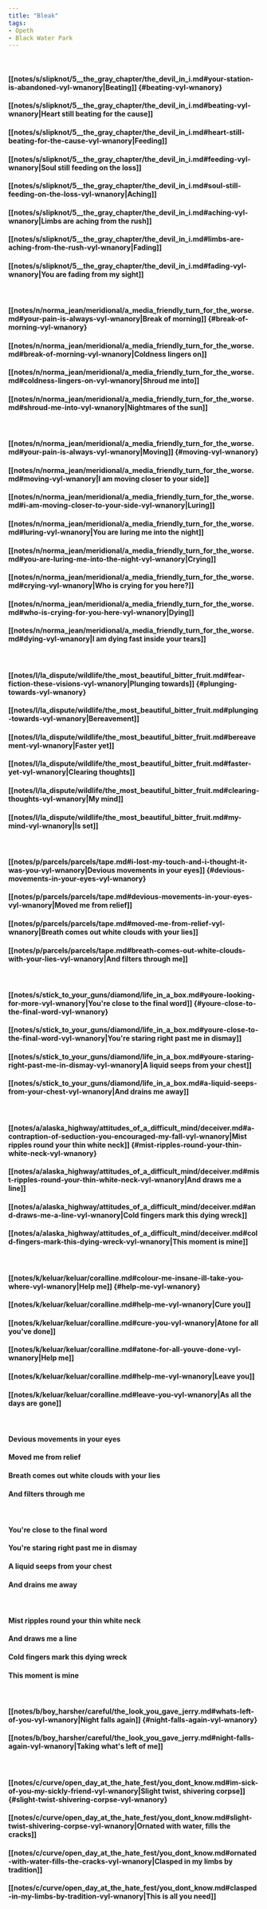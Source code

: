 ```yaml
---
title: "Bleak"
tags:
- Opeth
- Black Water Park
---
```

&nbsp;
#### [[notes/s/slipknot/5__the_gray_chapter/the_devil_in_i.md#your-station-is-abandoned-vyl-wnanory|Beating]] {#beating-vyl-wnanory}
#### [[notes/s/slipknot/5__the_gray_chapter/the_devil_in_i.md#beating-vyl-wnanory|Heart still beating for the cause]]
#### [[notes/s/slipknot/5__the_gray_chapter/the_devil_in_i.md#heart-still-beating-for-the-cause-vyl-wnanory|Feeding]]
#### [[notes/s/slipknot/5__the_gray_chapter/the_devil_in_i.md#feeding-vyl-wnanory|Soul still feeding on the loss]]
#### [[notes/s/slipknot/5__the_gray_chapter/the_devil_in_i.md#soul-still-feeding-on-the-loss-vyl-wnanory|Aching]]
#### [[notes/s/slipknot/5__the_gray_chapter/the_devil_in_i.md#aching-vyl-wnanory|Limbs are aching from the rush]]
#### [[notes/s/slipknot/5__the_gray_chapter/the_devil_in_i.md#limbs-are-aching-from-the-rush-vyl-wnanory|Fading]]
#### [[notes/s/slipknot/5__the_gray_chapter/the_devil_in_i.md#fading-vyl-wnanory|You are fading from my sight]]
&nbsp;
#### [[notes/n/norma_jean/meridional/a_media_friendly_turn_for_the_worse.md#your-pain-is-always-vyl-wnanory|Break of morning]] {#break-of-morning-vyl-wnanory}
#### [[notes/n/norma_jean/meridional/a_media_friendly_turn_for_the_worse.md#break-of-morning-vyl-wnanory|Coldness lingers on]]
#### [[notes/n/norma_jean/meridional/a_media_friendly_turn_for_the_worse.md#coldness-lingers-on-vyl-wnanory|Shroud me into]]
#### [[notes/n/norma_jean/meridional/a_media_friendly_turn_for_the_worse.md#shroud-me-into-vyl-wnanory|Nightmares of the sun]]
&nbsp;
#### [[notes/n/norma_jean/meridional/a_media_friendly_turn_for_the_worse.md#your-pain-is-always-vyl-wnanory|Moving]] {#moving-vyl-wnanory}
#### [[notes/n/norma_jean/meridional/a_media_friendly_turn_for_the_worse.md#moving-vyl-wnanory|I am moving closer to your side]]
#### [[notes/n/norma_jean/meridional/a_media_friendly_turn_for_the_worse.md#i-am-moving-closer-to-your-side-vyl-wnanory|Luring]]
#### [[notes/n/norma_jean/meridional/a_media_friendly_turn_for_the_worse.md#luring-vyl-wnanory|You are luring me into the night]]
#### [[notes/n/norma_jean/meridional/a_media_friendly_turn_for_the_worse.md#you-are-luring-me-into-the-night-vyl-wnanory|Crying]]
#### [[notes/n/norma_jean/meridional/a_media_friendly_turn_for_the_worse.md#crying-vyl-wnanory|Who is crying for you here?]]
#### [[notes/n/norma_jean/meridional/a_media_friendly_turn_for_the_worse.md#who-is-crying-for-you-here-vyl-wnanory|Dying]]
#### [[notes/n/norma_jean/meridional/a_media_friendly_turn_for_the_worse.md#dying-vyl-wnanory|I am dying fast inside your tears]]
&nbsp;
#### [[notes/l/la_dispute/wildlife/the_most_beautiful_bitter_fruit.md#fear-fiction-these-visions-vyl-wnanory|Plunging towards]] {#plunging-towards-vyl-wnanory}
#### [[notes/l/la_dispute/wildlife/the_most_beautiful_bitter_fruit.md#plunging-towards-vyl-wnanory|Bereavement]]
#### [[notes/l/la_dispute/wildlife/the_most_beautiful_bitter_fruit.md#bereavement-vyl-wnanory|Faster yet]]
#### [[notes/l/la_dispute/wildlife/the_most_beautiful_bitter_fruit.md#faster-yet-vyl-wnanory|Clearing thoughts]]
#### [[notes/l/la_dispute/wildlife/the_most_beautiful_bitter_fruit.md#clearing-thoughts-vyl-wnanory|My mind]]
#### [[notes/l/la_dispute/wildlife/the_most_beautiful_bitter_fruit.md#my-mind-vyl-wnanory|Is set]]
&nbsp;
#### [[notes/p/parcels/parcels/tape.md#i-lost-my-touch-and-i-thought-it-was-you-vyl-wnanory|Devious movements in your eyes]] {#devious-movements-in-your-eyes-vyl-wnanory}
#### [[notes/p/parcels/parcels/tape.md#devious-movements-in-your-eyes-vyl-wnanory|Moved me from relief]]
#### [[notes/p/parcels/parcels/tape.md#moved-me-from-relief-vyl-wnanory|Breath comes out white clouds with your lies]]
#### [[notes/p/parcels/parcels/tape.md#breath-comes-out-white-clouds-with-your-lies-vyl-wnanory|And filters through me]]
&nbsp;
#### [[notes/s/stick_to_your_guns/diamond/life_in_a_box.md#youre-looking-for-more-vyl-wnanory|You're close to the final word]] {#youre-close-to-the-final-word-vyl-wnanory}
#### [[notes/s/stick_to_your_guns/diamond/life_in_a_box.md#youre-close-to-the-final-word-vyl-wnanory|You're staring right past me in dismay]]
#### [[notes/s/stick_to_your_guns/diamond/life_in_a_box.md#youre-staring-right-past-me-in-dismay-vyl-wnanory|A liquid seeps from your chest]]
#### [[notes/s/stick_to_your_guns/diamond/life_in_a_box.md#a-liquid-seeps-from-your-chest-vyl-wnanory|And drains me away]]
&nbsp;
#### [[notes/a/alaska_highway/attitudes_of_a_difficult_mind/deceiver.md#a-contraption-of-seduction-you-encouraged-my-fall-vyl-wnanory|Mist ripples round your thin white neck]] {#mist-ripples-round-your-thin-white-neck-vyl-wnanory}
#### [[notes/a/alaska_highway/attitudes_of_a_difficult_mind/deceiver.md#mist-ripples-round-your-thin-white-neck-vyl-wnanory|And draws me a line]]
#### [[notes/a/alaska_highway/attitudes_of_a_difficult_mind/deceiver.md#and-draws-me-a-line-vyl-wnanory|Cold fingers mark this dying wreck]]
#### [[notes/a/alaska_highway/attitudes_of_a_difficult_mind/deceiver.md#cold-fingers-mark-this-dying-wreck-vyl-wnanory|This moment is mine]]
&nbsp;
#### [[notes/k/keluar/keluar/coralline.md#colour-me-insane-ill-take-you-where-vyl-wnanory|Help me]] {#help-me-vyl-wnanory}
#### [[notes/k/keluar/keluar/coralline.md#help-me-vyl-wnanory|Cure you]]
#### [[notes/k/keluar/keluar/coralline.md#cure-you-vyl-wnanory|Atone for all you've done]]
#### [[notes/k/keluar/keluar/coralline.md#atone-for-all-youve-done-vyl-wnanory|Help me]]
#### [[notes/k/keluar/keluar/coralline.md#help-me-vyl-wnanory|Leave you]]
#### [[notes/k/keluar/keluar/coralline.md#leave-you-vyl-wnanory|As all the days are gone]]
&nbsp;
#### Devious movements in your eyes
#### Moved me from relief
#### Breath comes out white clouds with your lies
#### And filters through me
&nbsp;
#### You're close to the final word
#### You're staring right past me in dismay
#### A liquid seeps from your chest
#### And drains me away
&nbsp;
#### Mist ripples round your thin white neck
#### And draws me a line
#### Cold fingers mark this dying wreck
#### This moment is mine
&nbsp;
#### [[notes/b/boy_harsher/careful/the_look_you_gave_jerry.md#whats-left-of-you-vyl-wnanory|Night falls again]] {#night-falls-again-vyl-wnanory}
#### [[notes/b/boy_harsher/careful/the_look_you_gave_jerry.md#night-falls-again-vyl-wnanory|Taking what's left of me]]
&nbsp;
#### [[notes/c/curve/open_day_at_the_hate_fest/you_dont_know.md#im-sick-of-you-my-sickly-friend-vyl-wnanory|Slight twist, shivering corpse]] {#slight-twist-shivering-corpse-vyl-wnanory}
#### [[notes/c/curve/open_day_at_the_hate_fest/you_dont_know.md#slight-twist-shivering-corpse-vyl-wnanory|Ornated with water, fills the cracks]]
#### [[notes/c/curve/open_day_at_the_hate_fest/you_dont_know.md#ornated-with-water-fills-the-cracks-vyl-wnanory|Clasped in my limbs by tradition]]
#### [[notes/c/curve/open_day_at_the_hate_fest/you_dont_know.md#clasped-in-my-limbs-by-tradition-vyl-wnanory|This is all you need]]
